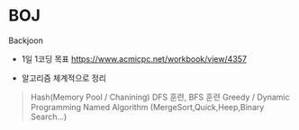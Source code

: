 # BOJ
Backjoon

* 1일 1코딩 목표
https://www.acmicpc.net/workbook/view/4357

* 알고리즘 체계적으로 정리


> Hash(Memory Pool / Chanining)
> DFS 훈련, BFS 훈련
> Greedy / Dynamic Programming
> Named Algorithm (MergeSort,Quick,Heep,Binary Search...)
>
